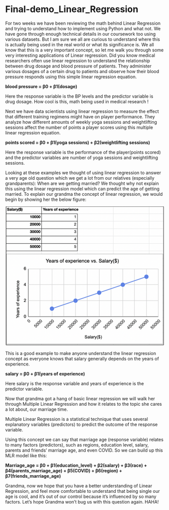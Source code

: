 # Final-demo_Linear_Regression

For two weeks we have been reviewing the math behind Linear Regression and trying to understand how to implement using Python and what not. We have gone through enough technical details in our coursework too using various datasets. But I am sure we all are curious to understand where this is actually being used in the real world or what its significance is. We all know that this is a very important concept, so let me walk you through some very interesting applications of Linear regression. Did you know medical researchers often use linear regression to understand the relationship between drug dosage and blood pressure of patients. They administer various dosages of a certain drug to patients and observe how their blood pressure responds using this simple linear regression equation. 

**blood pressure = β0 + β1(dosage)** 

Here the response variable is the BP levels and the predictor variable is drug dosage. How cool is this, math being used in medical research !

Next we have data scientists using linear regression to measure the effect that different training regimens might have on player performance. They analyze how different amounts of weekly yoga sessions and weightlifting sessions affect the number of points a player scores using this multiple linear regression equation.

**points scored = β0 + β1(yoga sessions) + β2(weightlifting sessions)** 

Here the response variable is the performance of the player(points scored) and the predictor variables are number of yoga sessions and weightlifting sessions.

Looking at these examples we thought of using linear regression to answer a very age old question which we get a lot from our relatives (especially grandparents): When are we getting married? We thought why not explain this using the linear regression model which can predict the age of getting married.
To explain our grandma the concept of linear regression, we would begin by showing her the below figure:

![Screenshot](Figure1.png)

This is a good example to make anyone understand the linear regression concept as everyone knows that salary generally depends on the years of experience.

**salary = β0 + β1(years of experience)**

Here salary is the response variable and years of experience is the predictor variable.

Now that grandma got a hang of basic linear regression we will walk her through Multiple Linear Regression and how it relates to the topic she cares a lot about, our marriage time.

Multiple Linear Regression is a statistical technique that uses several explanatory variables (predictors) to predict the outcome of the response variable.

Using this concept we can say that marriage age (response variable) relates to many factors (predictors), such as regions, education level, salary, parents and friends’ marriage age, and even COVID. So we can build up this MLR model like this:

**Marriage_age = β0 + β1(education_level) + β2(salary) + β3(race) + β4(parents_marriage_age) + β5(COVID) + β6(region) + β7(friends_marriage_age)**

Grandma, now we hope that you have a better understanding of Linear Regression, and feel more comfortable to understand that being single our age is cool, and it’s out of our control because it’s influenced by so many factors. Let’s hope Grandma won’t bug us with this question again. HAHA!



